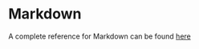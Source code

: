 # Markdown

A complete reference for Markdown can be found [here](https://rmarkdown.rstudio.com/authoring_pandoc_markdown.html%23raw-tex)